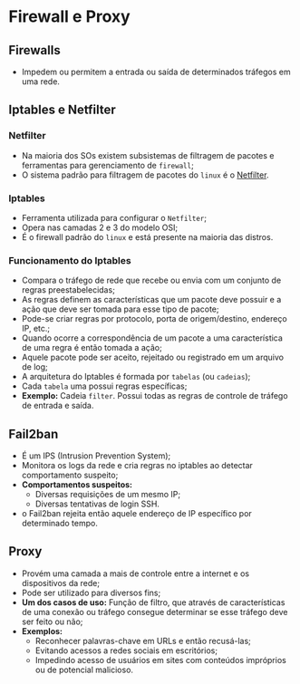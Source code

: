 # Firewall e Proxy

## Firewalls

* Impedem ou permitem a entrada ou saída de determinados tráfegos em uma rede.

## Iptables e Netfilter

### Netfilter

* Na maioria dos SOs existem subsistemas de filtragem de pacotes e ferramentas para gerenciamento de `firewall`;
* O sistema padrão para filtragem de pacotes do `linux` é o [Netfilter](http://netfilter.org/).

### Iptables

* Ferramenta utilizada para configurar o `Netfilter`;
* Opera nas camadas 2 e 3 do modelo OSI;
* É o firewall padrão do `linux` e está presente na maioria das distros.

### Funcionamento do Iptables

* Compara o tráfego de rede que recebe ou envia com um conjunto de regras preestabelecidas;
* As regras definem as características que um pacote deve possuir e a ação que deve ser tomada para esse tipo de pacote;
* Pode-se criar regras por protocolo, porta de origem/destino, endereço IP, etc.;
* Quando ocorre a correspondência de um pacote a uma característica de uma regra é então tomada a ação;
* Aquele pacote pode ser aceito, rejeitado ou registrado em um arquivo de log;
* A arquitetura do Iptables é formada por `tabelas` (ou `cadeias`);
* Cada `tabela` uma possui regras específicas;
* **Exemplo:** Cadeia `filter`. Possui todas as regras de controle de tráfego de entrada e saída.

## Fail2ban

* É um IPS (Intrusion Prevention System);
* Monitora os logs da rede e cria regras no iptables ao detectar comportamento suspeito;
* **Comportamentos suspeitos:**
  * Diversas requisições de um mesmo IP;
  * Diversas tentativas de login SSH.
* o Fail2ban rejeita então aquele endereço de IP específico por determinado tempo.

## Proxy

* Provém uma camada a mais de controle entre a internet e os dispositivos da rede;
* Pode ser utilizado para diversos fins;
* **Um dos casos de uso:** Função de filtro, que através de características de uma conexão ou tráfego consegue determinar se esse tráfego deve ser feito ou não;
* **Exemplos:**
  * Reconhecer palavras-chave em URLs e então recusá-las;
  * Evitando acessos a redes sociais em escritórios;
  * Impedindo acesso de usuários em sites com conteúdos impróprios ou de potencial malicioso.
